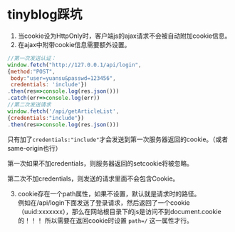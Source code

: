 # tinyblog踩坑

1. 当cookie设为HttpOnly时，客户端js的ajax请求不会被自动附加cookie信息。
2. 在ajax中附带cookie信息需要额外设置。
```js
//第一次发送认证：
window.fetch("http://127.0.0.1/api/login",
{method:"POST",
 body:"user=yuansu&passwd=123456",
 credentials: 'include'})
.then(res=>console.log(res.json()))
.catch(err=>console.log(err))
//第二次发送请求
window.fetch('/api/getArticleList',
{credentials:"include"})
.then(res=>console.log(res.json()))

```
只有加了`credentials:"include"`才会发送到第一次服务器返回的cookie。（或者same-origin也行）

第一次如果不加credentials，则服务器返回的setcookie将被忽略。

第二次不加credentials，则发送的请求里面不会包含Cookie。

3. cookie存在一个path属性，如果不设置，默认就是请求时的路径。<br>
例如在/api/login下面发送了登录请求，然后返回了一个cookie（uuid:xxxxxxx），那么在网站根目录下的js是访问不到document.cookie的！！！
所以需要在返回cookie时设置 `path=/` 这一属性才行。

